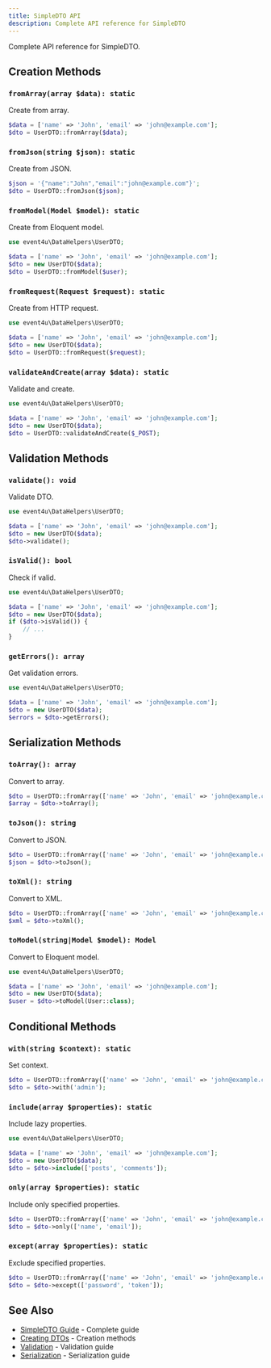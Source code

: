 ```yaml
---
title: SimpleDTO API
description: Complete API reference for SimpleDTO
---
```


Complete API reference for SimpleDTO.

## Creation Methods

### `fromArray(array $data): static`

Create from array.

```php
$data = ['name' => 'John', 'email' => 'john@example.com'];
$dto = UserDTO::fromArray($data);
```

### `fromJson(string $json): static`

Create from JSON.

```php
$json = '{"name":"John","email":"john@example.com"}';
$dto = UserDTO::fromJson($json);
```

### `fromModel(Model $model): static`

Create from Eloquent model.

<!-- skip-test: requires Eloquent model -->
```php
use event4u\DataHelpers\UserDTO;

$data = ['name' => 'John', 'email' => 'john@example.com'];
$dto = new UserDTO($data);
$dto = UserDTO::fromModel($user);
```

### `fromRequest(Request $request): static`

Create from HTTP request.

<!-- skip-test: requires HTTP request -->
```php
use event4u\DataHelpers\UserDTO;

$data = ['name' => 'John', 'email' => 'john@example.com'];
$dto = new UserDTO($data);
$dto = UserDTO::fromRequest($request);
```

### `validateAndCreate(array $data): static`

Validate and create.

<!-- skip-test: requires validation rules -->
```php
use event4u\DataHelpers\UserDTO;

$data = ['name' => 'John', 'email' => 'john@example.com'];
$dto = new UserDTO($data);
$dto = UserDTO::validateAndCreate($_POST);
```

## Validation Methods

### `validate(): void`

Validate DTO.

<!-- skip-test: requires validation rules -->
```php
use event4u\DataHelpers\UserDTO;

$data = ['name' => 'John', 'email' => 'john@example.com'];
$dto = new UserDTO($data);
$dto->validate();
```

### `isValid(): bool`

Check if valid.

<!-- skip-test: requires validation rules -->
```php
use event4u\DataHelpers\UserDTO;

$data = ['name' => 'John', 'email' => 'john@example.com'];
$dto = new UserDTO($data);
if ($dto->isValid()) {
    // ...
}
```

### `getErrors(): array`

Get validation errors.

<!-- skip-test: requires validation rules -->
```php
use event4u\DataHelpers\UserDTO;

$data = ['name' => 'John', 'email' => 'john@example.com'];
$dto = new UserDTO($data);
$errors = $dto->getErrors();
```

## Serialization Methods

### `toArray(): array`

Convert to array.

```php
$dto = UserDTO::fromArray(['name' => 'John', 'email' => 'john@example.com']);
$array = $dto->toArray();
```

### `toJson(): string`

Convert to JSON.

```php
$dto = UserDTO::fromArray(['name' => 'John', 'email' => 'john@example.com']);
$json = $dto->toJson();
```

### `toXml(): string`

Convert to XML.

```php
$dto = UserDTO::fromArray(['name' => 'John', 'email' => 'john@example.com']);
$xml = $dto->toXml();
```

### `toModel(string|Model $model): Model`

Convert to Eloquent model.

<!-- skip-test: requires Eloquent model -->
```php
use event4u\DataHelpers\UserDTO;

$data = ['name' => 'John', 'email' => 'john@example.com'];
$dto = new UserDTO($data);
$user = $dto->toModel(User::class);
```

## Conditional Methods

### `with(string $context): static`

Set context.

```php
$dto = UserDTO::fromArray(['name' => 'John', 'email' => 'john@example.com']);
$dto = $dto->with('admin');
```

### `include(array $properties): static`

Include lazy properties.

<!-- skip-test: requires lazy properties -->
```php
use event4u\DataHelpers\UserDTO;

$data = ['name' => 'John', 'email' => 'john@example.com'];
$dto = new UserDTO($data);
$dto = $dto->include(['posts', 'comments']);
```

### `only(array $properties): static`

Include only specified properties.

```php
$dto = UserDTO::fromArray(['name' => 'John', 'email' => 'john@example.com']);
$dto = $dto->only(['name', 'email']);
```

### `except(array $properties): static`

Exclude specified properties.

```php
$dto = UserDTO::fromArray(['name' => 'John', 'email' => 'john@example.com']);
$dto = $dto->except(['password', 'token']);
```

## See Also

- [SimpleDTO Guide](/simple-dto/introduction/) - Complete guide
- [Creating DTOs](/simple-dto/creating-dtos/) - Creation methods
- [Validation](/simple-dto/validation/) - Validation guide
- [Serialization](/simple-dto/serialization/) - Serialization guide

